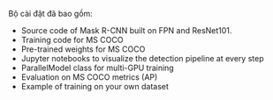 Bộ cài đặt đã bao gồm:
- Source code of Mask R-CNN built on FPN and ResNet101.
- Training code for MS COCO
- Pre-trained weights for MS COCO
- Jupyter notebooks to visualize the detection pipeline at every step
- ParallelModel class for multi-GPU training
- Evaluation on MS COCO metrics (AP)
- Example of training on your own dataset
